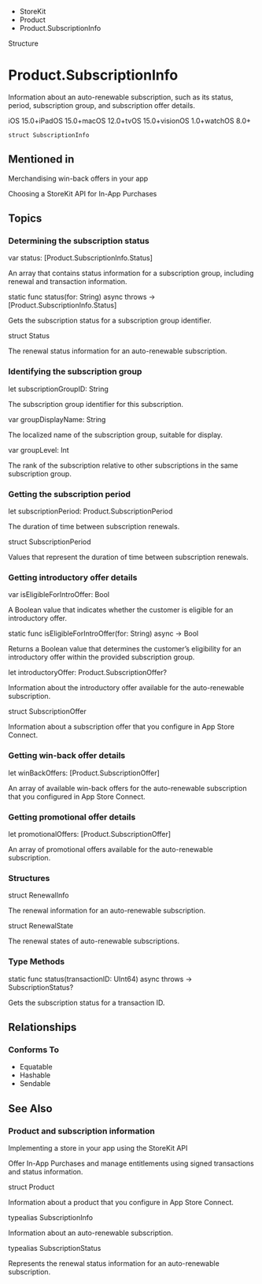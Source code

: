 

- StoreKit
- Product
-  Product.SubscriptionInfo 

Structure

# Product.SubscriptionInfo

Information about an auto-renewable subscription, such as its status, period, subscription group, and subscription offer details.

iOS 15.0+iPadOS 15.0+macOS 12.0+tvOS 15.0+visionOS 1.0+watchOS 8.0+

``` source
struct SubscriptionInfo
```

## Mentioned in 

Merchandising win-back offers in your app

Choosing a StoreKit API for In-App Purchases

## Topics

### Determining the subscription status

var status: [Product.SubscriptionInfo.Status]

An array that contains status information for a subscription group, including renewal and transaction information.

static func status(for: String) async throws -> [Product.SubscriptionInfo.Status]

Gets the subscription status for a subscription group identifier.

struct Status

The renewal status information for an auto-renewable subscription.

### Identifying the subscription group

let subscriptionGroupID: String

The subscription group identifier for this subscription.

var groupDisplayName: String

The localized name of the subscription group, suitable for display.

var groupLevel: Int

The rank of the subscription relative to other subscriptions in the same subscription group.

### Getting the subscription period

let subscriptionPeriod: Product.SubscriptionPeriod

The duration of time between subscription renewals.

struct SubscriptionPeriod

Values that represent the duration of time between subscription renewals.

### Getting introductory offer details

var isEligibleForIntroOffer: Bool

A Boolean value that indicates whether the customer is eligible for an introductory offer.

static func isEligibleForIntroOffer(for: String) async -> Bool

Returns a Boolean value that determines the customer’s eligibility for an introductory offer within the provided subscription group.

let introductoryOffer: Product.SubscriptionOffer?

Information about the introductory offer available for the auto-renewable subscription.

struct SubscriptionOffer

Information about a subscription offer that you configure in App Store Connect.

### Getting win-back offer details

let winBackOffers: [Product.SubscriptionOffer]

An array of available win-back offers for the auto-renewable subscription that you configured in App Store Connect.

### Getting promotional offer details

let promotionalOffers: [Product.SubscriptionOffer]

An array of promotional offers available for the auto-renewable subscription.

### Structures

struct RenewalInfo

The renewal information for an auto-renewable subscription.

struct RenewalState

The renewal states of auto-renewable subscriptions.

### Type Methods

static func status(transactionID: UInt64) async throws -> SubscriptionStatus?

Gets the subscription status for a transaction ID.

## Relationships

### Conforms To

- Equatable
- Hashable
- Sendable

## See Also

### Product and subscription information

Implementing a store in your app using the StoreKit API

Offer In-App Purchases and manage entitlements using signed transactions and status information.

struct Product

Information about a product that you configure in App Store Connect.

typealias SubscriptionInfo

Information about an auto-renewable subscription.

typealias SubscriptionStatus

Represents the renewal status information for an auto-renewable subscription.

